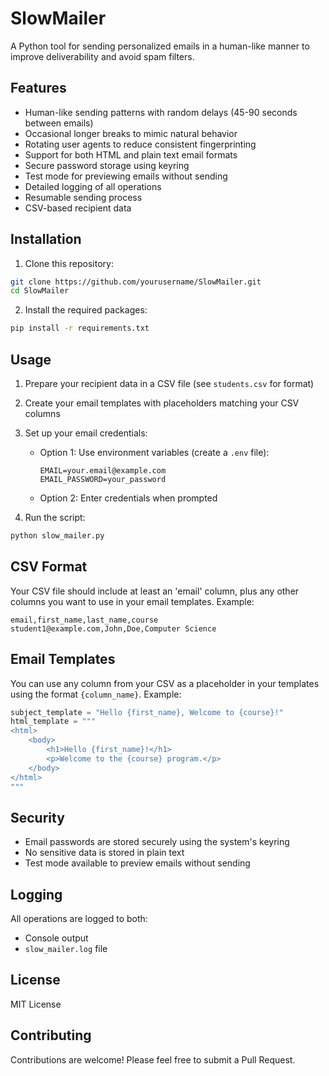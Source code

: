 # SlowMailer

A Python tool for sending personalized emails in a human-like manner to improve deliverability and avoid spam filters.

## Features

- Human-like sending patterns with random delays (45-90 seconds between emails)
- Occasional longer breaks to mimic natural behavior
- Rotating user agents to reduce consistent fingerprinting
- Support for both HTML and plain text email formats
- Secure password storage using keyring
- Test mode for previewing emails without sending
- Detailed logging of all operations
- Resumable sending process
- CSV-based recipient data

## Installation

1. Clone this repository:
```bash
git clone https://github.com/yourusername/SlowMailer.git
cd SlowMailer
```

2. Install the required packages:
```bash
pip install -r requirements.txt
```

## Usage

1. Prepare your recipient data in a CSV file (see `students.csv` for format)
2. Create your email templates with placeholders matching your CSV columns
3. Set up your email credentials:
   - Option 1: Use environment variables (create a `.env` file):
     ```
     EMAIL=your.email@example.com
     EMAIL_PASSWORD=your_password
     ```
   - Option 2: Enter credentials when prompted

4. Run the script:
```bash
python slow_mailer.py
```

## CSV Format

Your CSV file should include at least an 'email' column, plus any other columns you want to use in your email templates. Example:

```csv
email,first_name,last_name,course
student1@example.com,John,Doe,Computer Science
```

## Email Templates

You can use any column from your CSV as a placeholder in your templates using the format `{column_name}`. Example:

```python
subject_template = "Hello {first_name}, Welcome to {course}!"
html_template = """
<html>
    <body>
        <h1>Hello {first_name}!</h1>
        <p>Welcome to the {course} program.</p>
    </body>
</html>
"""
```

## Security

- Email passwords are stored securely using the system's keyring
- No sensitive data is stored in plain text
- Test mode available to preview emails without sending

## Logging

All operations are logged to both:
- Console output
- `slow_mailer.log` file

## License

MIT License

## Contributing

Contributions are welcome! Please feel free to submit a Pull Request.